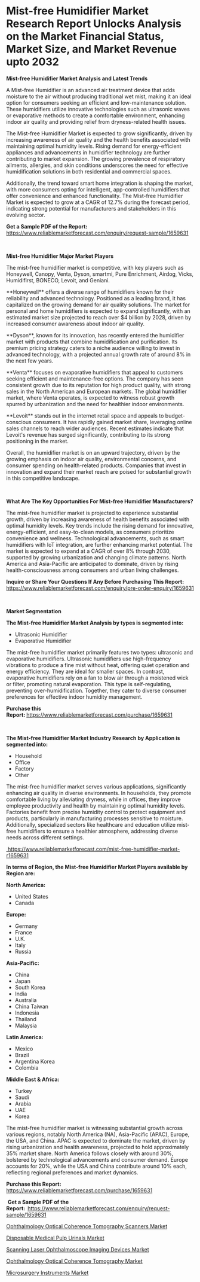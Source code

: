 <p><h1>Mist-free Humidifier Market Research Report Unlocks Analysis on the Market Financial Status, Market Size, and Market Revenue upto 2032</h1></p><p><strong>Mist-free Humidifier Market Analysis and Latest Trends</strong></p>
<p><p>A Mist-free Humidifier is an advanced air treatment device that adds moisture to the air without producing traditional wet mist, making it an ideal option for consumers seeking an efficient and low-maintenance solution. These humidifiers utilize innovative technologies such as ultrasonic waves or evaporative methods to create a comfortable environment, enhancing indoor air quality and providing relief from dryness-related health issues.</p><p>The Mist-free Humidifier Market is expected to grow significantly, driven by increasing awareness of air quality and the health benefits associated with maintaining optimal humidity levels. Rising demand for energy-efficient appliances and advancements in humidifier technology are further contributing to market expansion. The growing prevalence of respiratory ailments, allergies, and skin conditions underscores the need for effective humidification solutions in both residential and commercial spaces.</p><p>Additionally, the trend toward smart home integration is shaping the market, with more consumers opting for intelligent, app-controlled humidifiers that offer convenience and enhanced functionality. The Mist-free Humidifier Market is expected to grow at a CAGR of 12.7% during the forecast period, indicating strong potential for manufacturers and stakeholders in this evolving sector.</p></p>
<p><strong>Get a Sample PDF of the Report:&nbsp;</strong> <a href="https://www.reliablemarketforecast.com/enquiry/request-sample/1659631?utm_campaign=1097&utm_medium=2&utm_source=Github&utm_content=ia&utm_term=23032025&utm_id=mist-free-humidifier">https://www.reliablemarketforecast.com/enquiry/request-sample/1659631</a></p>
<p>&nbsp;</p>
<p><strong>Mist-free Humidifier Major Market Players</strong></p>
<p><p>The mist-free humidifier market is competitive, with key players such as Honeywell, Canopy, Venta, Dyson, smartmi, Pure Enrichment, Airdog, Vicks, Humidifirst, BONECO, Levoit, and Geniani.</p><p>**Honeywell** offers a diverse range of humidifiers known for their reliability and advanced technology. Positioned as a leading brand, it has capitalized on the growing demand for air quality solutions. The market for personal and home humidifiers is expected to expand significantly, with an estimated market size projected to reach over $4 billion by 2028, driven by increased consumer awareness about indoor air quality.</p><p>**Dyson**, known for its innovation, has recently entered the humidifier market with products that combine humidification and purification. Its premium pricing strategy caters to a niche audience willing to invest in advanced technology, with a projected annual growth rate of around 8% in the next few years.</p><p>**Venta** focuses on evaporative humidifiers that appeal to customers seeking efficient and maintenance-free options. The company has seen consistent growth due to its reputation for high product quality, with strong sales in the North American and European markets. The global humidifier market, where Venta operates, is expected to witness robust growth spurred by urbanization and the need for healthier indoor environments.</p><p>**Levoit** stands out in the internet retail space and appeals to budget-conscious consumers. It has rapidly gained market share, leveraging online sales channels to reach wider audiences. Recent estimates indicate that Levoit's revenue has surged significantly, contributing to its strong positioning in the market.</p><p>Overall, the humidifier market is on an upward trajectory, driven by the growing emphasis on indoor air quality, environmental concerns, and consumer spending on health-related products. Companies that invest in innovation and expand their market reach are poised for substantial growth in this competitive landscape.</p></p>
<p>&nbsp;</p>
<p><strong>What Are The Key Opportunities For Mist-free Humidifier Manufacturers?</strong></p>
<p><p>The mist-free humidifier market is projected to experience substantial growth, driven by increasing awareness of health benefits associated with optimal humidity levels. Key trends include the rising demand for innovative, energy-efficient, and easy-to-clean models, as consumers prioritize convenience and wellness. Technological advancements, such as smart humidifiers with IoT integration, are further enhancing market potential. The market is expected to expand at a CAGR of over 8% through 2030, supported by growing urbanization and changing climate patterns. North America and Asia-Pacific are anticipated to dominate, driven by rising health-consciousness among consumers and urban living challenges.</p></p>
<p><strong>Inquire or Share Your Questions If Any Before Purchasing This Report:</strong> <a href="https://www.reliablemarketforecast.com/enquiry/pre-order-enquiry/1659631?utm_campaign=1097&utm_medium=2&utm_source=Github&utm_content=ia&utm_term=23032025&utm_id=mist-free-humidifier">https://www.reliablemarketforecast.com/enquiry/pre-order-enquiry/1659631</a></p>
<p>&nbsp;</p>
<p><strong>Market Segmentation</strong></p>
<p><strong>The Mist-free Humidifier Market Analysis by types is segmented into:</strong></p>
<p><ul><li>Ultrasonic Humidifier</li><li>Evaporative Humidifier</li></ul></p>
<p><p>The mist-free humidifier market primarily features two types: ultrasonic and evaporative humidifiers. Ultrasonic humidifiers use high-frequency vibrations to produce a fine mist without heat, offering quiet operation and energy efficiency. They are ideal for smaller spaces. In contrast, evaporative humidifiers rely on a fan to blow air through a moistened wick or filter, promoting natural evaporation. This type is self-regulating, preventing over-humidification. Together, they cater to diverse consumer preferences for effective indoor humidity management.</p></p>
<p><strong>Purchase this Report:&nbsp;</strong><a href="https://www.reliablemarketforecast.com/purchase/1659631?utm_campaign=1097&utm_medium=2&utm_source=Github&utm_content=ia&utm_term=23032025&utm_id=mist-free-humidifier">https://www.reliablemarketforecast.com/purchase/1659631</a></p>
<p>&nbsp;</p>
<p><strong>The Mist-free Humidifier Market Industry Research by Application is segmented into:</strong></p>
<p><ul><li>Household</li><li>Office</li><li>Factory</li><li>Other</li></ul></p>
<p><p>The mist-free humidifier market serves various applications, significantly enhancing air quality in diverse environments. In households, they promote comfortable living by alleviating dryness, while in offices, they improve employee productivity and health by maintaining optimal humidity levels. Factories benefit from precise humidity control to protect equipment and products, particularly in manufacturing processes sensitive to moisture. Additionally, specialized sectors like healthcare and education utilize mist-free humidifiers to ensure a healthier atmosphere, addressing diverse needs across different settings.</p></p>
<p><a href="https://www.reliablemarketforecast.com/mist-free-humidifier-market-r1659631?utm_campaign=1097&utm_medium=2&utm_source=Github&utm_content=ia&utm_term=23032025&utm_id=mist-free-humidifier">&nbsp;https://www.reliablemarketforecast.com/mist-free-humidifier-market-r1659631</a></p>
<p><strong>In terms of Region, the Mist-free Humidifier Market Players available by Region are:</strong></p>
<p>
    <p> <strong> North America: </strong>
        <ul>
            <li>United States</li>
            <li>Canada</li>
        </ul>
        </p> 
    <p> <strong> Europe: </strong>
        <ul>
            <li>Germany</li>
            <li>France</li>
            <li>U.K.</li>
            <li>Italy</li>
            <li>Russia</li>
        </ul>
        </p> 
    <p> <strong> Asia-Pacific: </strong>
        <ul>
            <li>China</li>
            <li>Japan</li>
            <li>South Korea</li>
            <li>India</li>
            <li>Australia</li>
            <li>China Taiwan</li>
            <li>Indonesia</li>
            <li>Thailand</li>
            <li>Malaysia</li>
        </ul>
        </p> 
    <p> <strong> Latin America: </strong>
        <ul>
            <li>Mexico</li>
            <li>Brazil</li>
            <li>Argentina Korea</li>
            <li>Colombia</li>
        </ul>
        </p> 
    <p> <strong> Middle East & Africa: </strong>
        <ul>
            <li>Turkey</li>
            <li>Saudi</li>
            <li>Arabia</li>
            <li>UAE</li>
            <li>Korea</li>
        </ul>
    </p>
    </p>
<p><p>The mist-free humidifier market is witnessing substantial growth across various regions, notably North America (NA), Asia-Pacific (APAC), Europe, the USA, and China. APAC is expected to dominate the market, driven by rising urbanization and health awareness, projected to hold approximately 35% market share. North America follows closely with around 30%, bolstered by technological advancements and consumer demand. Europe accounts for 20%, while the USA and China contribute around 10% each, reflecting regional preferences and market dynamics.</p></p>
<p><strong>Purchase this Report: </strong><a href="https://www.reliablemarketforecast.com/purchase/1659631?utm_campaign=1097&utm_medium=2&utm_source=Github&utm_content=ia&utm_term=23032025&utm_id=mist-free-humidifier">https://www.reliablemarketforecast.com/purchase/1659631</a></p>
<p>&nbsp;<strong>Get a Sample PDF of the Report:&nbsp;&nbsp;</strong><a href="https://www.reliablemarketforecast.com/enquiry/request-sample/1659631?utm_campaign=1097&utm_medium=2&utm_source=Github&utm_content=ia&utm_term=23032025&utm_id=mist-free-humidifier">https://www.reliablemarketforecast.com/enquiry/request-sample/1659631</a></p>
<p><strong></strong></p>
<p><p><a href="https://github.com/aslinalirey9/Market-Research-Report-List-1/blob/main/ophthalmology-optical-coherence-tomography-scanners-market.md?utm_campaign=1097&utm_medium=2&utm_source=Github&utm_content=ia&utm_term=23032025&utm_id=mist-free-humidifier">Ophthalmology Optical Coherence Tomography Scanners Market</a></p><p><a href="https://github.com/noppbebawy/Market-Research-Report-List-1/blob/main/disposable-medical-pulp-urinals-market.md?utm_campaign=1097&utm_medium=2&utm_source=Github&utm_content=ia&utm_term=23032025&utm_id=mist-free-humidifier">Disposable Medical Pulp Urinals Market</a></p><p><a href="https://github.com/oshodikurc/Market-Research-Report-List-1/blob/main/scanning-laser-ophthalmoscope-imaging-devices-market.md?utm_campaign=1097&utm_medium=2&utm_source=Github&utm_content=ia&utm_term=23032025&utm_id=mist-free-humidifier">Scanning Laser Ophthalmoscope Imaging Devices Market</a></p><p><a href="https://github.com/ajegiobitsa/Market-Research-Report-List-1/blob/main/ophthalmology-optical-coherence-tomography-market.md?utm_campaign=1097&utm_medium=2&utm_source=Github&utm_content=ia&utm_term=23032025&utm_id=mist-free-humidifier">Ophthalmology Optical Coherence Tomography Market</a></p><p><a href="https://github.com/efialiurca/Market-Research-Report-List-1/blob/main/microsurgery-instruments-market.md?utm_campaign=1097&utm_medium=2&utm_source=Github&utm_content=ia&utm_term=23032025&utm_id=mist-free-humidifier">Microsurgery Instruments Market</a></p></p>